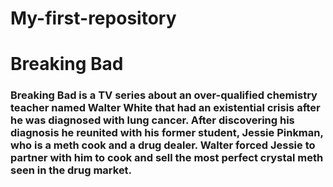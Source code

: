 # My-first-repository
# Breaking Bad 
### Breaking Bad is a TV series about an over-qualified chemistry teacher named Walter White that had an existential crisis after he was diagnosed with lung cancer. After discovering his diagnosis he reunited with his former student, Jessie Pinkman, who is a meth cook and a drug dealer. Walter forced Jessie to partner with him to cook and sell the most perfect crystal meth seen in the drug market.
